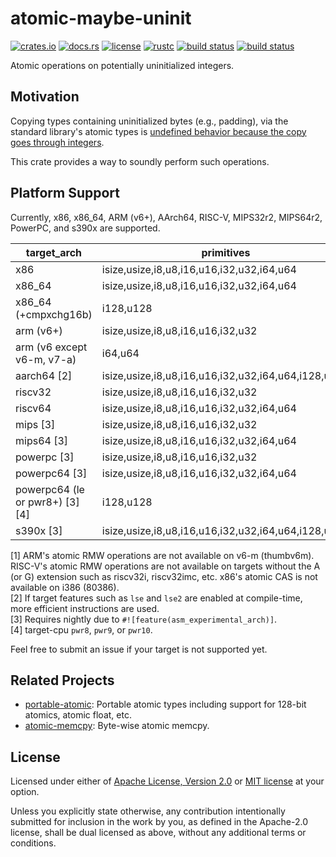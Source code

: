 # atomic-maybe-uninit

[![crates.io](https://img.shields.io/crates/v/atomic-maybe-uninit?style=flat-square&logo=rust)](https://crates.io/crates/atomic-maybe-uninit)
[![docs.rs](https://img.shields.io/badge/docs.rs-atomic--maybe--uninit-blue?style=flat-square&logo=docs.rs)](https://docs.rs/atomic-maybe-uninit)
[![license](https://img.shields.io/badge/license-Apache--2.0_OR_MIT-blue?style=flat-square)](#license)
[![rustc](https://img.shields.io/badge/rustc-1.59+-blue?style=flat-square&logo=rust)](https://www.rust-lang.org)
[![build status](https://img.shields.io/github/workflow/status/taiki-e/atomic-maybe-uninit/CI/main?style=flat-square&logo=github)](https://github.com/taiki-e/atomic-maybe-uninit/actions)
[![build status](https://img.shields.io/cirrus/github/taiki-e/atomic-maybe-uninit/main?style=flat-square&logo=cirrusci)](https://cirrus-ci.com/github/taiki-e/atomic-maybe-uninit)

Atomic operations on potentially uninitialized integers.

## Motivation

Copying types containing uninitialized bytes (e.g., padding), via the standard library's atomic types is [undefined behavior because the copy goes through integers][undefined-behavior].

This crate provides a way to soundly perform such operations.

## Platform Support

Currently, x86, x86_64, ARM (v6+), AArch64, RISC-V, MIPS32r2, MIPS64r2, PowerPC, and s390x are supported.

| target_arch                       | primitives                                          | load/store | swap  | CAS   |
| --------------------------------- | --------------------------------------------------- |:----------:|:-----:|:-----:|
| x86                               | isize,usize,i8,u8,i16,u16,i32,u32,i64,u64           | ✓          | ✓     | ✓\[1] |
| x86_64                            | isize,usize,i8,u8,i16,u16,i32,u32,i64,u64           | ✓          | ✓     | ✓     |
| x86_64 (+cmpxchg16b)              | i128,u128                                           | ✓          | ✓     | ✓     |
| arm (v6+)                         | isize,usize,i8,u8,i16,u16,i32,u32                   | ✓          | ✓\[1] | ✓\[1] |
| arm (v6 except v6-m, v7-a)        | i64,u64                                             | ✓          | ✓     | ✓     |
| aarch64 \[2]                      | isize,usize,i8,u8,i16,u16,i32,u32,i64,u64,i128,u128 | ✓          | ✓     | ✓     |
| riscv32                           | isize,usize,i8,u8,i16,u16,i32,u32                   | ✓          | ✓\[1] | ✓\[1] |
| riscv64                           | isize,usize,i8,u8,i16,u16,i32,u32,i64,u64           | ✓          | ✓\[1] | ✓\[1] |
| mips \[3]                         | isize,usize,i8,u8,i16,u16,i32,u32                   | ✓          | ✓     | ✓     |
| mips64 \[3]                       | isize,usize,i8,u8,i16,u16,i32,u32,i64,u64           | ✓          | ✓     | ✓     |
| powerpc \[3]                      | isize,usize,i8,u8,i16,u16,i32,u32                   | ✓          | ✓     | ✓     |
| powerpc64 \[3]                    | isize,usize,i8,u8,i16,u16,i32,u32,i64,u64           | ✓          | ✓     | ✓     |
| powerpc64 (le or pwr8+) \[3] \[4] | i128,u128                                           | ✓          | ✓     | ✓     |
| s390x \[3]                        | isize,usize,i8,u8,i16,u16,i32,u32,i64,u64,i128,u128 | ✓          | ✓     | ✓     |

\[1] ARM's atomic RMW operations are not available on v6-m (thumbv6m). RISC-V's atomic RMW operations are not available on targets without the A (or G) extension such as riscv32i, riscv32imc, etc. x86's atomic CAS is not available on i386 (80386).<br>
\[2] If target features such as `lse` and `lse2` are enabled at compile-time, more efficient instructions are used.<br>
\[3] Requires nightly due to `#![feature(asm_experimental_arch)]`.<br>
\[4] target-cpu `pwr8`, `pwr9`, or `pwr10`.<br>

Feel free to submit an issue if your target is not supported yet.

## Related Projects

- [portable-atomic]: Portable atomic types including support for 128-bit atomics, atomic float, etc.
- [atomic-memcpy]: Byte-wise atomic memcpy.

[atomic-memcpy]: https://github.com/taiki-e/atomic-memcpy
[portable-atomic]: https://github.com/taiki-e/portable-atomic
[undefined-behavior]: https://doc.rust-lang.org/reference/behavior-considered-undefined.html

## License

Licensed under either of [Apache License, Version 2.0](LICENSE-APACHE) or
[MIT license](LICENSE-MIT) at your option.

Unless you explicitly state otherwise, any contribution intentionally submitted
for inclusion in the work by you, as defined in the Apache-2.0 license, shall
be dual licensed as above, without any additional terms or conditions.
